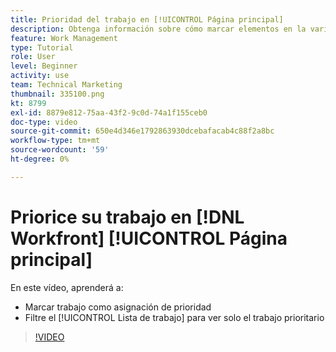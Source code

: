 ```yaml
---
title: Prioridad del trabajo en [!UICONTROL Página principal]
description: Obtenga información sobre cómo marcar elementos en la variable [!UICONTROL Lista de trabajo] como asignaciones de prioridad en la página principal. A continuación, filtre la lista para ver el trabajo priorizado en [!DNL  Workfront].
feature: Work Management
type: Tutorial
role: User
level: Beginner
activity: use
team: Technical Marketing
thumbnail: 335100.png
kt: 8799
exl-id: 8879e812-75aa-43f2-9c0d-74a1f155ceb0
doc-type: video
source-git-commit: 650e4d346e1792863930dcebafacab4c88f2a8bc
workflow-type: tm+mt
source-wordcount: '59'
ht-degree: 0%

---
```


# Priorice su trabajo en [!DNL Workfront] [!UICONTROL Página principal]

En este vídeo, aprenderá a:

* Marcar trabajo como asignación de prioridad
* Filtre el [!UICONTROL Lista de trabajo] para ver solo el trabajo prioritario

>[!VIDEO](https://video.tv.adobe.com/v/335100/?quality=12&learn=on)

